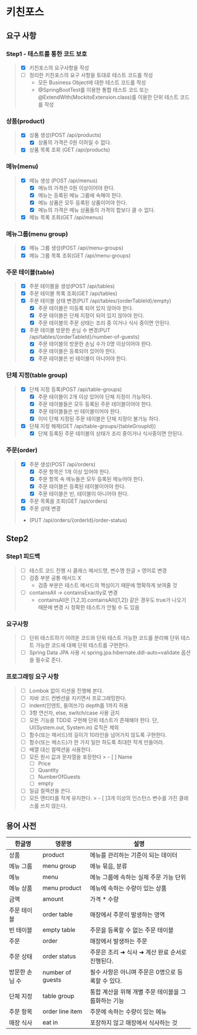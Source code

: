 # 키친포스

## 요구 사항

### Step1 - 테스트를 통한 코드 보호
> - [x] 키친포스의 요구사항을 작성
> - [ ] 정리한 키친포스의 요구 사항을 토대로 테스트 코드를 작성 
>   - 모든 Business Object에 대한 테스트 코드를 작성
>   - @SpringBootTest를 이용한 통합 테스트 코드 또는 @ExtendWith(MockitoExtension.class)를 이용한 단위 테스트 코드를 작성


### 상품(product)
> - [x] 상품 생성(POST /api/products)
>   - [x] 상품의 가격은 0원 이하일 수 없다.
> - [x] 상품 목록 조회 (GET /api/products)

### 메뉴(menu)
> - [x] 메뉴 생성 (POST /api/menus)
>   - [x] 메뉴의 가격은 0원 이상이어야 한다.
>   - [x] 메뉴는 등록된 메뉴 그룹에 속해야 한다.
>   - [x] 메뉴 상품은 모두 등록된 상품이어야 한다.
>   - [x] 메뉴의 가격은 메뉴 상품들의 가격의 합보다 클 수 없다.
> - [x] 메뉴 목록 조회(GET /api/menus)

### 메뉴그룹(menu group)
> - [x] 메뉴 그룹 생성(POST /api/menu-groups)
> - [x] 메뉴 그룹 목록 조회(GET /api/menu-groups)

### 주문 테이블(table)
> - [x] 주문 테이블을 생성(POST /api/tables)
> - [x] 주문 테이블 목록 조회(GET /api/tables)
> - [x] 주문 테이블 상태 변경(PUT /api/tables/{orderTableId}/empty)
>   - [x] 주문 테이블은 미등록 되어 있지 않아야 한다.
>   - [x] 주문 테이블은 단체 지정이 되어 있지 않아야 한다.
>   - [x] 주문 테이블의 주문 상태는 조리 중 이거나 식사 중이면 안된다.
> - [x] 주문 테이블 방문한 손님 수 변경(PUT /api/tables/{orderTableId}/number-of-guests)
>   - [x] 주문 테이블의 방문한 손님 수가 0명 이상이어야 한다.
>   - [x] 주문 테이블은 등록되어 있어야 한다.
>   - [x] 주문 테이블은 빈 테이블이 아니어야 한다.

### 단체 지정(table group)
> - [x] 단체 지정 등록(POST /api/table-groups)
>   - [x] 주문 테이블이 2개 이상 있어야 단체 지정이 가능하다.
>   - [x] 주문 테이블들은 모두 등록된 주문 테이블이어야 한다.
>   - [x] 주문 테이블들은 빈 테이블이어야 한다.
>   - [x] 이미 단체 지정된 주문 테이블은 단체 지정이 불가능 하다.
> - [x] 단체 지정 해제(GET /api/table-groups/{tableGroupId})
>   - [x] 단체 등록된 주문 테이블의 상태가 조리 중이거나 식사중이면 안된다.

### 주문(order)
> - [x] 주문 생성(POST /api/orders)
>   - [x] 주문 항목은 1개 이상 있어야 한다.
>   - [x] 주문 항목 속 메뉴들은 모두 등록된 메뉴어야 한다.
>   - [x] 주문 테이블은 등록된 테이블이어야 한다.
>   - [x] 주문 테이블은 빈, 테이블이 아니어야 한다.
> - [x] 주문 목록을 조회(GET /api/orders)
> - [x] 주문 상태 변경
> - (PUT /api/orders/{orderId}/order-status)

## Step2

### Step1 피드백
> - [ ] 테스트 코드 진행 시  클래스 메서드명, 변수명 한글 > 영어로 변경
> - [ ] 검증 부분 공통 메서드 X
>   - 검증 부분은 테스트 메서드의 핵심이기 때문에 명확하게 보여줄 것
> - [ ] containsAll -> containsExactly로 변경
>   - containsAll은 [1,2,3].containsAll([1,2]) 같은 경우도 true가 나오기 때문에 변경 시 정확한 테스트가 안될 수 도 있음

### 요구사항
> - [ ] 단위 테스트하기 어려운 코드와 단위 테스트 가능한 코드를 분리해 단위 테스트 가능한 코드에 대해 단위 테스트를 구현한다.
> - [ ] Spring Data JPA 사용 시 spring.jpa.hibernate.ddl-auto=validate 옵션을 필수로 준다.

### 프로그래밍 요구 사항
> - [ ] Lombok 없이 미션을 진행해 본다.
> - [ ] 자바 코드 컨벤션을 지키면서 프로그래밍한다.
> - [ ] indent(인덴트, 들여쓰기) depth를 1까지 허용
> - [ ] 3항 연산자, else, switch/case 사용 금지
> - [ ] 모든 기능을 TDD로 구현해 단위 테스트가 존재해야 한다. 단, UI(System.out, System.in) 로직은 제외
> - [ ] 함수(또는 메서드)의 길이가 10라인을 넘어가지 않도록 구현한다.
> - [ ] 함수(또는 메소드)가 한 가지 일만 하도록 최대한 작게 만들어라.
> - [ ] 배열 대신 컬렉션을 사용한다.
> - [ ] 모든 원시 값과 문자열을 포장한다
    >   - [ ] Name
>   - [ ] Price
>   - [ ] Quantity
>   - [ ] NumberOfGuests
>   - [ ] empty
> - [ ] 일급 컬렉션을 쓴다.
> - [ ] 모든 엔티티를 작게 유지한다.
    > - [ ]3개 이상의 인스턴스 변수를 가진 클래스를 쓰지 않는다.


## 용어 사전

| 한글명 | 영문명 | 설명 |
| --- | --- | --- |
| 상품 | product | 메뉴를 관리하는 기준이 되는 데이터 |
| 메뉴 그룹 | menu group | 메뉴 묶음, 분류 |
| 메뉴 | menu | 메뉴 그룹에 속하는 실제 주문 가능 단위 |
| 메뉴 상품 | menu product | 메뉴에 속하는 수량이 있는 상품 |
| 금액 | amount | 가격 * 수량 |
| 주문 테이블 | order table | 매장에서 주문이 발생하는 영역 |
| 빈 테이블 | empty table | 주문을 등록할 수 없는 주문 테이블 |
| 주문 | order | 매장에서 발생하는 주문 |
| 주문 상태 | order status | 주문은 조리 ➜ 식사 ➜ 계산 완료 순서로 진행된다. |
| 방문한 손님 수 | number of guests | 필수 사항은 아니며 주문은 0명으로 등록할 수 있다. |
| 단체 지정 | table group | 통합 계산을 위해 개별 주문 테이블을 그룹화하는 기능 |
| 주문 항목 | order line item | 주문에 속하는 수량이 있는 메뉴 |
| 매장 식사 | eat in | 포장하지 않고 매장에서 식사하는 것 |
